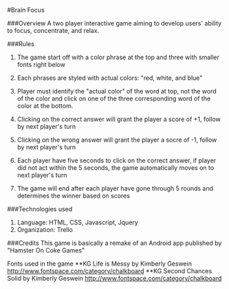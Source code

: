 #Brain Focus

###Overview
A two player interactive game aiming to develop users' ability to focus, concentrate, and relax.

###Rules
1. The game start off with a color phrase at the top and three with smaller fonts right below

2. Each phrases are styled with actual colors: "red, white, and blue"

3. Player must identify the "actual color" of the word at top, not the word of the color and click on one of the three corresponding word of the color at the bottom.

4. Clicking on the correct answer will grant the player a score of +1, follow by next player's turn

5. Clicking on the wrong answer will grant the player a socre of -1, follow by next player's turn

6. Each player have five seconds to click on the correct answer, if player did not act within the 5 seconds, the game automatically moves on to next player's turn 

7. The game will end after each player have gone through 5 rounds and determines the winner based on scores

###Technologies used
1. Language: HTML, CSS, Javascript, Jquery
2. Organization: Trello

###Credits
This game is basically a remake of an Android app published by "Hamster On Coke Games"

Fonts used in the game
**KG Life is Messy by Kimberly Geswein
	http://www.fontspace.com/category/chalkboard
**KG Second Chances Solid by Kimberly Geswein
	http://www.fontspace.com/category/chalkboard



